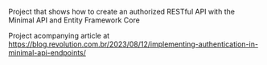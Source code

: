 Project that shows how to create an authorized RESTful API with the Minimal API and Entity Framework Core

Project acompanying article at https://blog.revolution.com.br/2023/08/12/implementing-authentication-in-minimal-api-endpoints/
